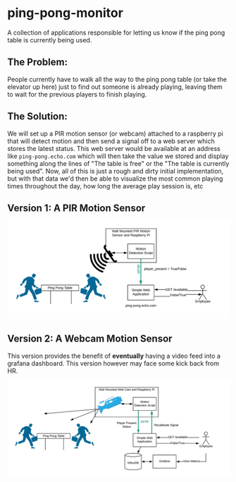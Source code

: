 # ping-pong-monitor
A collection of applications responsible for letting us know if the ping pong table is currently being used.

## The Problem:
People currently have to walk all the way to the ping pong table (or take the elevator up here) just to find out someone is already playing, leaving them to wait for the previous players to finish playing.

## The Solution:
We will set up a PIR motion sensor (or webcam) attached to a raspberry pi that will detect motion and then send a signal off to a web server which stores the latest status. This web server would be available at an address like `ping-pong.echo.com` which will then take the value we stored and display something along the lines of "The table is free" or the "The table is currently being used". Now, all of this is just a rough and dirty initial implementation, but with that data we'd then be able to visualize the most common playing times throughout the day, how long the average play session is, etc

## Version 1: A PIR Motion Sensor
![Version 1](https://github.com/zmailloux/ping-pong-monitor/blob/master/Ping%20Pong%20Monitor%20-%20V1.png)



## Version 2: A Webcam Motion Sensor
This version provides the benefit of **eventually** having a video feed into a grafana dashboard. This version however may face some kick back from HR.
<!-- ![Version 2](https://github.com/zmailloux/ping-pong-monitor/blob/master/Ping%20Pong%20Monitor%20-%20V2.png) -->
![Version 3](https://github.com/zmailloux/ping-pong-monitor/blob/master/Ping%20Pong%20Monitor%20-%20V3.png)
